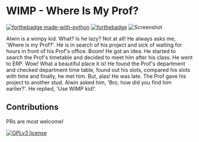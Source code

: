 # WIMP - Where Is My Prof?

[![forthebadge made-with-python](http://ForTheBadge.com/images/badges/made-with-python.svg)](https://www.python.org/)
[![forthebadge](https://forthebadge.com/images/badges/built-with-love.svg)](https://forthebadge.com)
![Screenshot](https://github.com/themousepotato/wimp/blob/master/static/screenshot.png)

Alwin is a wimpy kid. What? Is he lazy? Not at all! He always asks me, 'Where is my Prof?'. He is in search of his project and sick of waiting for hours in front of his Prof's office. Boom! He got an idea. He started to search the Prof's timetable and decided to meet him after his class. He went to ERP. Wow! What a beautiful place it is! He found the Prof's department and checked department time table, found out his slots, compared his slots with time and finally, he met him. But, alas! He was late. The Prof gave his project to another stud. Alwin asked him, 'Bro, how did you find him earlier?'. He replied, 'Use WIMP kid!'.

## Contributions
PRs are most welcome!

[![GPLv3 license](https://img.shields.io/badge/License-GPLv3-blue.svg)](http://perso.crans.org/besson/LICENSE.html)
